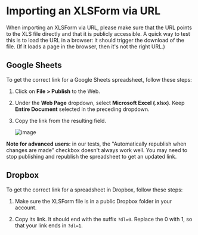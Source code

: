 # Importing an XLSForm via URL

When importing an XLSForm via URL, please make sure that the URL points to the XLS file directly and that it is publicly accessible. A quick way to test this is to load the URL in a browser: it should trigger the download of the file. (If it loads a page in the browser, then it's not the right URL.)

## Google Sheets

To get the correct link for a Google Sheets spreadsheet, follow these steps:

1. Click on **File > Publish** to the Web.

2. Under the **Web Page** dropdown, select **Microsoft Excel (.xlsx)**. Keep **Entire Document** selected in the preceding dropdown.

3. Copy the link from the resulting field.

    ![image](/images/xls_url/link.jpg)

**Note for advanced users:** in our tests, the "Automatically republish when changes are made" checkbox doesn't always work well. You may need to stop publishing and republish the spreadsheet to get an updated link.

## Dropbox

To get the correct link for a spreadsheet in Dropbox, follow these steps:

1. Make sure the XLSForm file is in a public Dropbox folder in your account.

2. Copy its link. It should end with the suffix `?dl=0`. Replace the 0 with 1, so that your link ends in `?dl=1`.

